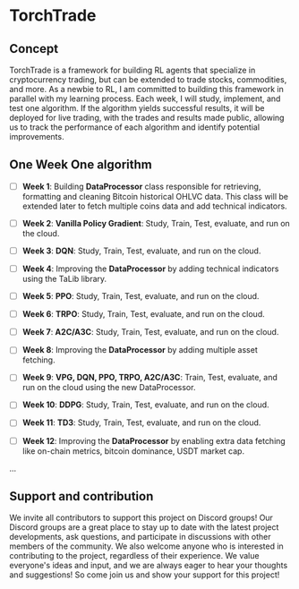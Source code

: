 # TorchTrade

## Concept

TorchTrade is a framework for building RL agents that specialize in cryptocurrency trading, but can be extended to trade stocks, commodities, and more. As a newbie to RL, I am committed to building this framework in parallel with my learning process. Each week, I will study, implement, and test one algorithm. If the algorithm yields successful results, it will be deployed for live trading, with the trades and results made public, allowing us to track the performance of each algorithm and identify potential improvements.

## One Week One algorithm

- [ ] **Week 1**: Building **DataProcessor** class responsible for retrieving, formatting and cleaning Bitcoin historical OHLVC data. This class will be extended later to fetch multiple coins data and add technical indicators.

- [ ] **Week 2**: **Vanilla Policy Gradient**: Study, Train, Test, evaluate, and run on the cloud.

- [ ] **Week 3**: **DQN**: Study, Train, Test, evaluate, and run on the cloud.

- [ ] **Week 4**: Improving the **DataProcessor** by adding technical indicators using the TaLib library.

- [ ] **Week 5**: **PPO**: Study, Train, Test, evaluate, and run on the cloud.

- [ ] **Week 6**: **TRPO**: Study, Train, Test, evaluate, and run on the cloud.

- [ ] **Week 7**: **A2C/A3C**: Study, Train, Test, evaluate, and run on the cloud.

- [ ] **Week 8**: Improving the **DataProcessor** by adding multiple asset fetching.

- [ ] **Week 9**: **VPG, DQN, PPO, TRPO, A2C/A3C**: Train, Test, evaluate, and run on the cloud using the new DataProcessor.

- [ ] **Week 10**: **DDPG**: Study, Train, Test, evaluate, and run on the cloud.

- [ ] **Week 11**: **TD3**: Study, Train, Test, evaluate, and run on the cloud.

- [ ] **Week 12**: Improving the **DataProcessor** by enabling extra data fetching like on-chain metrics, bitcoin dominance, USDT market cap.

...

## Support and contribution

We invite all contributors to support this project on Discord groups! Our Discord groups are a great place to stay up to date with the latest project developments, ask questions, and participate in discussions with other members of the community. We also welcome anyone who is interested in contributing to the project, regardless of their experience. We value everyone's ideas and input, and we are always eager to hear your thoughts and suggestions! So come join us and show your support for this project!
